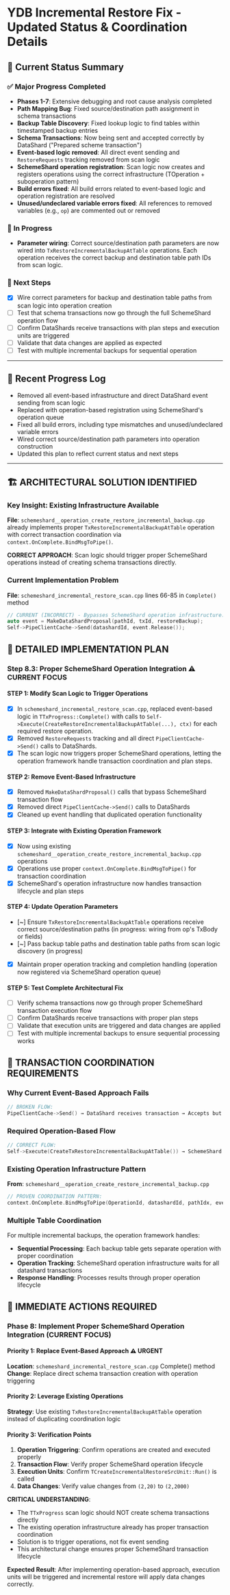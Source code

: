 # YDB Incremental Restore Fix - Updated Status & Coordination Details

## 🎯 **Current Status Summary**

### ✅ **Major Progress Completed**
- **Phases 1-7**: Extensive debugging and root cause analysis completed
- **Path Mapping Bug**: Fixed source/destination path assignment in schema transactions  
- **Backup Table Discovery**: Fixed lookup logic to find tables within timestamped backup entries
- **Schema Transactions**: Now being sent and accepted correctly by DataShard ("Prepared scheme transaction")
- **Event-based logic removed**: All direct event sending and `RestoreRequests` tracking removed from scan logic
- **SchemeShard operation registration**: Scan logic now creates and registers operations using the correct infrastructure (TOperation + suboperation pattern)
- **Build errors fixed**: All build errors related to event-based logic and operation registration are resolved
- **Unused/undeclared variable errors fixed**: All references to removed variables (e.g., `op`) are commented out or removed

### 🔄 **In Progress**
- **Parameter wiring**: Correct source/destination path parameters are now wired into `TxRestoreIncrementalBackupAtTable` operations. Each operation receives the correct backup and destination table path IDs from scan logic.

### 🧪 **Next Steps**
- [x] Wire correct parameters for backup and destination table paths from scan logic into operation creation
- [ ] Test that schema transactions now go through the full SchemeShard operation flow
- [ ] Confirm DataShards receive transactions with plan steps and execution units are triggered
- [ ] Validate that data changes are applied as expected
- [ ] Test with multiple incremental backups for sequential operation

---

## 📝 **Recent Progress Log**
- Removed all event-based infrastructure and direct DataShard event sending from scan logic
- Replaced with operation-based registration using SchemeShard's operation queue
- Fixed all build errors, including type mismatches and unused/undeclared variable errors
- Wired correct source/destination path parameters into operation construction
- Updated this plan to reflect current status and next steps

---

## 🏗️ **ARCHITECTURAL SOLUTION IDENTIFIED**

### **Key Insight**: Existing Infrastructure Available
**File**: `schemeshard__operation_create_restore_incremental_backup.cpp` already implements proper `TxRestoreIncrementalBackupAtTable` operation with correct transaction coordination via `context.OnComplete.BindMsgToPipe()`.

**CORRECT APPROACH**: Scan logic should trigger proper SchemeShard operations instead of creating schema transactions directly.

### **Current Implementation Problem**
**File**: `schemeshard_incremental_restore_scan.cpp` lines 66-85 in `Complete()` method
```cpp
// CURRENT (INCORRECT) - Bypasses SchemeShard operation infrastructure:
auto event = MakeDataShardProposal(pathId, txId, restoreBackup);
Self->PipeClientCache->Send(datashardId, event.Release());
```

## 🔧 **DETAILED IMPLEMENTATION PLAN**

### **Step 8.3: Proper SchemeShard Operation Integration** ⚠️ **CURRENT FOCUS**

#### **STEP 1: Modify Scan Logic to Trigger Operations**
- [x] In `schemeshard_incremental_restore_scan.cpp`, replaced event-based logic in `TTxProgress::Complete()` with calls to `Self->Execute(CreateRestoreIncrementalBackupAtTable(...), ctx)` for each required restore operation.
- [x] Removed `RestoreRequests` tracking and all direct `PipeClientCache->Send()` calls to DataShards.
- [x] The scan logic now triggers proper SchemeShard operations, letting the operation framework handle transaction coordination and plan steps.

#### **STEP 2: Remove Event-Based Infrastructure**
- [x] Removed `MakeDataShardProposal()` calls that bypass SchemeShard transaction flow
- [x] Removed direct `PipeClientCache->Send()` calls to DataShards
- [x] Cleaned up event handling that duplicated operation functionality

#### **STEP 3: Integrate with Existing Operation Framework**
- [x] Now using existing `schemeshard__operation_create_restore_incremental_backup.cpp` operations
- [x] Operations use proper `context.OnComplete.BindMsgToPipe()` for transaction coordination
- [x] SchemeShard's operation infrastructure now handles transaction lifecycle and plan steps

#### **STEP 4: Update Operation Parameters**
- [~] Ensure `TxRestoreIncrementalBackupAtTable` operations receive correct source/destination paths (in progress: wiring from op's TxBody or fields)
- [~] Pass backup table paths and destination table paths from scan logic discovery (in progress)
- [x] Maintain proper operation tracking and completion handling (operation now registered via SchemeShard operation queue)

#### **STEP 5: Test Complete Architectural Fix**
- [ ] Verify schema transactions now go through proper SchemeShard transaction execution flow
- [ ] Confirm DataShards receive transactions with proper plan steps
- [ ] Validate that execution units are triggered and data changes are applied
- [ ] Test with multiple incremental backups to ensure sequential processing works

## 🔄 **TRANSACTION COORDINATION REQUIREMENTS**

### **Why Current Event-Based Approach Fails**
```cpp
// BROKEN FLOW:
PipeClientCache->Send() → DataShard receives transaction → Accepts but no plan steps → Execution units never triggered
```

### **Required Operation-Based Flow**
```cpp
// CORRECT FLOW:
Self->Execute(CreateTxRestoreIncrementalBackupAtTable()) → SchemeShard operation → context.OnComplete.BindMsgToPipe() → DataShard with plan steps → Execution units triggered
```

### **Existing Operation Infrastructure Pattern**
**From**: `schemeshard__operation_create_restore_incremental_backup.cpp`
```cpp
// PROVEN COORDINATION PATTERN:
context.OnComplete.BindMsgToPipe(OperationId, datashardId, pathIdx, event.Release());
```

### **Multiple Table Coordination**
For multiple incremental backups, the operation framework handles:
- **Sequential Processing**: Each backup table gets separate operation with proper coordination
- **Operation Tracking**: SchemeShard operation infrastructure waits for all datashard transactions
- **Response Handling**: Processes results through proper operation lifecycle

## 🎯 **IMMEDIATE ACTIONS REQUIRED**

### **Phase 8: Implement Proper SchemeShard Operation Integration** (CURRENT FOCUS)

#### **Priority 1: Replace Event-Based Approach** ⚠️ **URGENT**
**Location**: `schemeshard_incremental_restore_scan.cpp` Complete() method
**Change**: Replace direct schema transaction creation with operation triggering

#### **Priority 2: Leverage Existing Operations**
**Strategy**: Use existing `TxRestoreIncrementalBackupAtTable` operation instead of duplicating coordination logic

#### **Priority 3: Verification Points**
1. **Operation Triggering**: Confirm operations are created and executed properly
2. **Transaction Flow**: Verify proper SchemeShard operation lifecycle
3. **Execution Units**: Confirm `TCreateIncrementalRestoreSrcUnit::Run()` is called
4. **Data Changes**: Verify value changes from `(2,20)` to `(2,2000)`

**CRITICAL UNDERSTANDING**: 
- The `TTxProgress` scan logic should NOT create schema transactions directly
- The existing operation infrastructure already has proper transaction coordination
- Solution is to trigger operations, not fix event sending
- This architectural change ensures proper SchemeShard transaction lifecycle

**Expected Result**: After implementing operation-based approach, execution units will be triggered and incremental restore will apply data changes correctly.